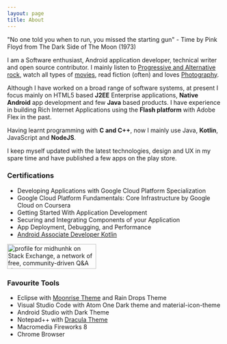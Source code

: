 ```yaml
---
layout: page
title: About
---
```


<p class="message">
  "No one told you when to run, you missed the starting gun" - Time by Pink Floyd from The Dark Side of The Moon (1973)
</p>

I am a Software enthusiast, Android application developer, technical writer and open source contributor. I mainly listen to [Progressive and Alternative rock](https://open.spotify.com/user/ot6rqwy1bx1yfubp08uvx264k), watch all types of [movies](https://www.imdb.com/user/ur30920712/?ref_=nb_usr_prof_0), read fiction (often) and loves [Photography](https://www.instagram.com/midhunhk).

Although I have worked on a broad range of software systems, at present I focus mainly on HTML5 based **J2EE** Enterprise applications, **Native Android** app development and few **Java** based products. I have experience in building Rich Internet Applications using the **Flash platform** with Adobe Flex in the past. 

Having learnt programming with **C and C++**, now I mainly use Java, **Kotlin**, JavaScript and **NodeJS**.

I keep myself updated with the latest technologies, design and UX in my spare time and have published a few apps on the play store.

### Certifications
* Developing Applications with Google Cloud Platform Specialization 
* Google Cloud Platform Fundamentals: Core Infrastructure by Google Cloud on Coursera
* Getting Started With Application Development
* Securing and Integrating Components of your Application
* App Deployment, Debugging, and Performance
* [Android Associate Developer Kotlin](https://app.pluralsight.com/roleiq/roles/817e0f34-7ca3-46ed-879a-680884acd3fe)

<a href="https://stackexchange.com/users/290461">
  <img src="https://stackexchange.com/users/flair/290461.png" width="208" height="58" alt="profile for midhunhk on Stack Exchange, a network of free, community-driven Q&amp;A sites" title="profile for midhunhk on Stack Exchange, a network of free, community-driven Q&amp;A sites">
</a>

### Favourite Tools
 - Eclipse with [Moonrise Theme](https://github.com/guari/eclipse-ui-theme) and Rain Drops Theme
 - Visual Studio Code with Atom One Dark theme and material-icon-theme
 - Android Studio with Dark Theme
 - Notepad++ with [Dracula Theme](https://draculatheme.com/notepad-plus-plus/)
 - Macromedia Fireworks 8
 - Chrome Browser
